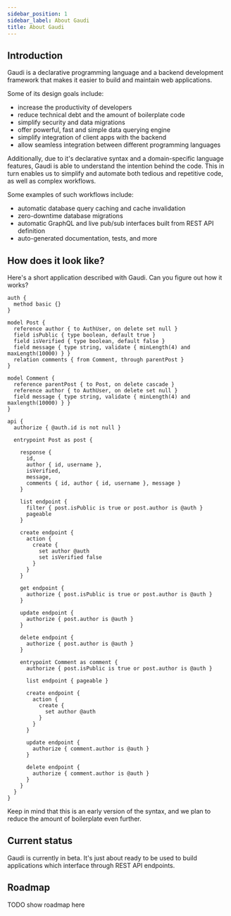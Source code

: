 ```yaml
---
sidebar_position: 1
sidebar_label: About Gaudi
title: About Gaudi
---
```


## Introduction

Gaudi is a declarative programming language and a backend development framework that makes it easier to build and maintain web applications.

Some of its design goals include:

- increase the productivity of developers
- reduce technical debt and the amount of boilerplate code
- simplify security and data migrations
- offer powerful, fast and simple data querying engine
- simplify integration of client apps with the backend
- allow seamless integration between different programming languages

Additionally, due to it's declarative syntax and a domain-specific language features, Gaudi is able to understand the intention behind the code. This in turn enables us to simplify and automate both tedious and repetitive code, as well as complex workflows.

Some examples of such workflows include:
- automatic database query caching and cache invalidation
- zero-downtime database migrations
- automatic GraphQL and live pub/sub interfaces built from REST API definition
- auto-generated documentation, tests, and more

## How does it look like?

Here's a short application described with Gaudi. Can you figure out how it works?

```
auth {
  method basic {}
}

model Post {
  reference author { to AuthUser, on delete set null }
  field isPublic { type boolean, default true }
  field isVerified { type boolean, default false }
  field message { type string, validate { minLength(4) and maxLength(10000) } }
  relation comments { from Comment, through parentPost }
}

model Comment {
  reference parentPost { to Post, on delete cascade }
  reference author { to AuthUser, on delete set null }
  field message { type string, validate { minLength(4) and maxlength(10000) } }
}

api {
  authorize { @auth.id is not null }

  entrypoint Post as post {

    response {
      id,
      author { id, username },
      isVerified,
      message,
      comments { id, author { id, username }, message }
    }

    list endpoint {
      filter { post.isPublic is true or post.author is @auth }
      pageable
    }

    create endpoint {
      action {
        create {
          set author @auth
          set isVerified false
        }
      }
    }

    get endpoint {
      authorize { post.isPublic is true or post.author is @auth }
    }

    update endpoint {
      authorize { post.author is @auth }
    }

    delete endpoint {
      authorize { post.author is @auth }
    }

    entrypoint Comment as comment {
      authorize { post.isPublic is true or post.author is @auth }
    
      list endpoint { pageable }

      create endpoint {
        action {
          create {
            set author @auth
          }
        }
      }

      update endpoint {
        authorize { comment.author is @auth }
      }

      delete endpoint {
        authorize { comment.author is @auth }
      }
    }
  }
}
```

Keep in mind that this is an early version of the syntax, and we plan to reduce the amount of boilerplate even further.

## Current status

Gaudi is currently in beta. It's just about ready to be used to build applications which interface through REST API endpoints.

## Roadmap

TODO show roadmap here
